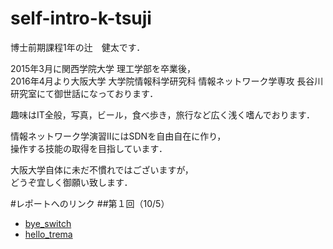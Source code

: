 # self-intro-k-tsuji  
博士前期課程1年の辻　健太です．  

2015年3月に関西学院大学 理工学部を卒業後，  
2016年4月より大阪大学 大学院情報科学研究科 情報ネットワーク学専攻 長谷川研究室にて御世話になっております．  

趣味はIT全般，写真，ビール，食べ歩き，旅行など広く浅く嗜んでおります．  

情報ネットワーク学演習ⅡにはSDNを自由自在に作り，  
操作する技能の取得を目指しています．  

大阪大学自体に未だ不慣れではございますが，  
どうぞ宜しく御願い致します．  



#レポートへのリンク
##第１回（10/5）
* [bye_switch](https://github.com/handai-trema/hello-trema-k-tsuji/blob/master/report_bye_switch.md "bye_switch")  
* [hello_trema](https://github.com/handai-trema/hello-trema-k-tsuji/blob/master/report_hello_trema.md "hello_trema")  
